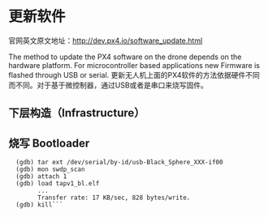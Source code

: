 # 更新软件

官网英文原文地址：http://dev.px4.io/software_update.html

The method to update the PX4 software on the drone depends on the hardware platform. For microcontroller based applications new Firmware is flashed through USB or serial.
更新无人机上面的PX4软件的方法依据硬件不同而不同。对于基于微控制器，通过USB或者是串口来烧写固件。

## 下层构造（Infrastructure）




## 烧写 Bootloader



```arm-none-eabi-gdb
  (gdb) tar ext /dev/serial/by-id/usb-Black_Sphere_XXX-if00
  (gdb) mon swdp_scan
  (gdb) attach 1
  (gdb) load tapv1_bl.elf
        ...
        Transfer rate: 17 KB/sec, 828 bytes/write.
  (gdb) kill```
